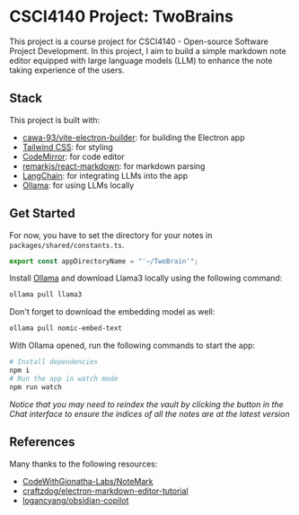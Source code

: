 # CSCI4140 Project: TwoBrains

This project is a course project for CSCI4140 - Open-source Software Project Development. In this project, I aim to build a simple markdown note editor equipped with large language models (LLM) to enhance the note taking experience of the users.

## Stack
This project is built with:
- [cawa-93/vite-electron-builder](https://github.com/cawa-93/vite-electron-builder): for building the Electron app
- [Tailwind CSS](https://tailwindcss.com/): for styling
- [CodeMirror](https://codemirror.net/): for code editor
- [remarkjs/react-markdown](https://github.com/remarkjs/react-markdown): for markdown parsing
- [LangChain](https://langchain.com/): for integrating LLMs into the app
- [Ollama](https://ollama.com/): for using LLMs locally

## Get Started

For now, you have to set the directory for your notes in `packages/shared/constants.ts`.
```typescript
export const appDirectoryName = "'~/TwoBrain'";
```

Install [Ollama](https://ollama.com/) and download Llama3 locally using the following command:
```bash
ollama pull llama3
```
Don't forget to download the embedding model as well:
```bash
ollama pull nomic-embed-text
```

With Ollama opened, run the following commands to start the app:
```bash
# Install dependencies
npm i
# Run the app in watch mode
npm run watch
```

*Notice that you may need to reindex the vault by clicking the button in the Chat interface to ensure the indices of all the notes are at the latest version*

## References
Many thanks to the following resources:
- [CodeWithGionatha-Labs/NoteMark](https://github.com/CodeWithGionatha-Labs/NoteMark)
- [craftzdog/electron-markdown-editor-tutorial](https://github.com/craftzdog/electron-markdown-editor-tutorial)
- [logancyang/obsidian-copilot](https://github.com/logancyang/obsidian-copilot)